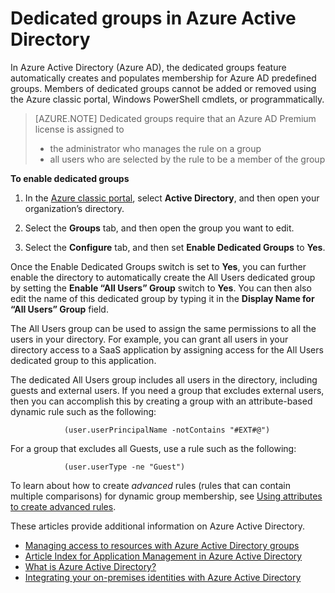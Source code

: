 <properties
	pageTitle="Dedicated groups in Azure Active Directory | Microsoft Azure"
	description="Overview of how dedicated groups work in Azure Active Directory and how they are created."
	services="active-directory"
	documentationCenter=""
	authors="curtand"
	manager="femila"
	editor=""
	/>

<tags
	ms.service="active-directory"
	ms.workload="identity"
	ms.tgt_pltfrm="na"
	ms.devlang="na"
	ms.topic="article"
	ms.date="11/01/2016"
	ms.author="curtand"/>

# Dedicated groups in Azure Active Directory

In Azure Active Directory (Azure AD), the dedicated groups feature automatically creates and populates membership for Azure AD predefined groups. Members of dedicated groups cannot be added or removed using the Azure classic portal, Windows PowerShell cmdlets, or programmatically.

>[AZURE.NOTE] Dedicated groups require that an Azure AD Premium license is assigned to
>- the administrator who manages the rule on a group
>- all users who are selected by the rule to be a member of the group

**To enable dedicated groups**

1. In the [Azure classic portal](https://manage.windowsazure.com), select **Active Directory**, and then open your organization’s directory.

2. Select the **Groups** tab, and then open the group you want to edit.

3. Select the **Configure** tab, and then set **Enable Dedicated Groups** to **Yes**.

Once the Enable Dedicated Groups switch is set to **Yes**, you can further enable the directory to automatically create the All Users dedicated group by setting the **Enable “All Users” Group** switch to **Yes**. You can then also edit the name of this dedicated group by typing it in the **Display Name for “All Users” Group** field.

The All Users group can be used to assign the same permissions to all the users in your directory. For example, you can grant all users in your directory access to a SaaS application by assigning access for the All Users dedicated group to this application.

The dedicated All Users group includes all users in the directory, including guests and external users. If you need a group that excludes external users, then you can accomplish this by creating a group with an attribute-based dynamic rule such as the following:

				(user.userPrincipalName -notContains "#EXT#@")

For a group that excludes all Guests, use a rule such as the following:

				(user.userType -ne "Guest")

To learn about how to create *advanced* rules (rules that can contain multiple comparisons) for dynamic group membership, see [Using attributes to create advanced rules](active-directory-accessmanagement-groups-with-advanced-rules.md).


These articles provide additional information on Azure Active Directory.

* [Managing access to resources with Azure Active Directory groups](active-directory-manage-groups.md)
* [Article Index for Application Management in Azure Active Directory](active-directory-apps-index.md)
* [What is Azure Active Directory?](active-directory-whatis.md)
* [Integrating your on-premises identities with Azure Active Directory](active-directory-aadconnect.md)
